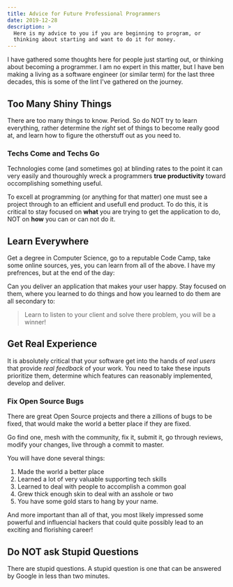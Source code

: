 ```yaml
---
title: Advice for Future Professional Programmers
date: 2019-12-28
description: >
  Here is my advice to you if you are beginning to program, or
  thinking about starting and want to do it for money. 
---
```


I have gathered some thoughts here for people just starting out, or
thinking about becoming a programmer. I am no expert in this matter,
but I have ben making a living as a software engineer (or similar
term) for the last three decades, this is some of the lint I've
gathered on the journey.
<!--more-->

## Too Many Shiny Things

There are too many things to know. Period. So do NOT try to learn
everything, rather determine the _right_ set of things to become
really good at, and learn how to figure the otherstuff out as you need
to. 

### Techs Come and Techs Go

Technologies come (and sometimes go) at blinding rates to the point it
can very easily and thouroughly wreck a programmers **true
productivity** toward occomplishing something useful. 

To excell at programming (or anything for that matter) one must see a
project through to an efficient and usefull end product.  To do this,
it is critical to stay focused on **what** you are trying to get the
application to do, NOT on **how** you can or can not do it.

## Learn Everywhere

Get a degree in Computer Science, go to a reputable Code Camp, take
some online sources, yes, you can learn from all of the above. I have
my prefrences, but at the end of the day:

Can you deliver an application that makes your user happy. Stay
focused on them, where you learned to do things and how you learned to
do them are all secondary to:

> Learn to listen to your client and solve there problem, you will be
> a winner!

## Get Real Experience

It is absolutely critical that your software get into the hands of
_real users_ that provide _real feedback_ of your work. You need to
take these inputs prioritize them, determine which features can
reasonably implemented, develop and deliver.

### Fix Open Source Bugs

There are great Open Source projects and there a zillions of bugs to
be fixed, that would make the world a better place if they are fixed.

Go find one, mesh with the community, fix it, submit it, go through
reviews, modify your changes, live through a commit to master.

You will have done several things:

1. Made the world a better place
2. Learned a lot of very valuable supporting tech skills
3. Learned to deal with people to accomplish a common goal
4. Grew thick enough skin to deal with an asshole or two
5. You have some gold stars to hang by your name.

And more important than all of that, you most likely impressed some
powerful and influencial hackers that could quite possibly lead to an
exciting and florishing career!

## Do NOT ask Stupid Questions

There are stupid questions. A stupid question is one that can be
answered by Google in less than two minutes.
